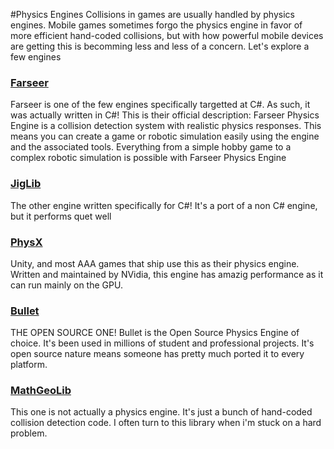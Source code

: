 #Physics Engines
Collisions in games are usually handled by physics engines. Mobile games sometimes forgo the physics engine in favor of more efficient hand-coded collisions, but with how powerful mobile devices are getting this is becomming less and less of a concern. Let's explore a few engines

### [Farseer](https://farseerphysics.codeplex.com/)

Farseer is one of the few engines specifically targetted at C#. As such, it was actually written in C#! This is their official description: Farseer Physics Engine is a collision detection system with realistic physics responses. This means you can create a game or robotic simulation easily using the engine and the associated tools. Everything from a simple hobby game to a complex robotic simulation is possible with Farseer Physics Engine

### [JigLib](http://jiglibx.codeplex.com/)
The other engine written specifically for C#! It's a port of a non C# engine, but it performs quet well

### [PhysX](http://www.geforce.com/hardware/technology/physx)
Unity, and most AAA games that ship use this as their physics engine. Written and maintained by NVidia, this engine has amazig performance as it can run mainly on the GPU.

### [Bullet](http://bulletphysics.org/wordpress/)
THE OPEN SOURCE ONE! Bullet is the Open Source Physics Engine of choice. It's been used in millions of student and professional projects. It's open source nature means someone has pretty much ported it to every platform.

### [MathGeoLib](http://clb.demon.fi/MathGeoLib/nightly/)
This one is not actually a physics engine. It's just a bunch of hand-coded collision detection code. I often turn to this library when i'm stuck on a hard problem.
